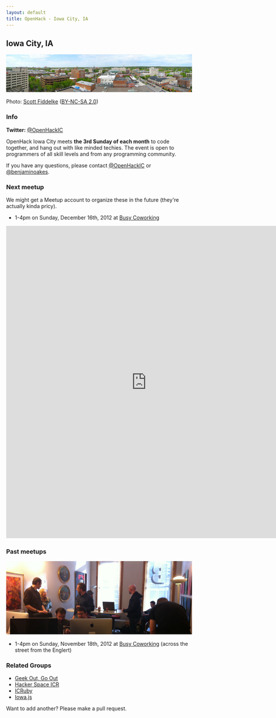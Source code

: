 ```yaml
---
layout: default
title: OpenHack - Iowa City, IA
---
```


## Iowa City, IA

![Panorama of Iowa City](/iowa_city/scottfidd_iowa_city_panorama.jpg)

Photo: [Scott Fiddelke](http://www.flickr.com/photos/scottfidd/7084756573/) ([BY-NC-SA 2.0](http://creativecommons.org/licenses/by-nc-sa/2.0/))

### Info

**Twitter:** [@OpenHackIC](http://twitter.com/OpenHackIC)

OpenHack Iowa City meets **the 3rd Sunday of each month** to code together, and hang out with like minded techies. The event is open to programmers of all skill levels and from any programming community.

If you have any questions, please contact [@OpenHackIC](http://twitter.com/OpenHackIC) or [@benjaminoakes](http://twitter.com/benjaminoakes).

### Next meetup

We might get a Meetup account to organize these in the future (they're actually kinda pricy).

* 1-4pm on Sunday, December 16th, 2012 at [Busy Coworking](http://busycoworking.com/)

<iframe src="https://docs.google.com/spreadsheet/embeddedform?formkey=dFBLWWNkVGtwcnNLdjF1SG8ySUtPcGc6MQ" width="760" height="845" frameborder="0" marginheight="0" marginwidth="0">Loading...</iframe>

### Past meetups

![First Meetup](/iowa_city/benjaminoakes_first_meetup.jpg)

* 1-4pm on Sunday, November 18th, 2012 at [Busy Coworking](http://busycoworking.com/) (across the street from the Englert)

### Related Groups

* [Geek Out, Go Out](http://www.meetup.com/GeekOutGoOut/)
* [Hacker Space ICR](http://www.hackerspaceicr.org/)
* [ICRuby](http://www.icruby.org/)
* [Iowa.js](http://www.iowajs.org/)

Want to add another?  Please make a pull request.
